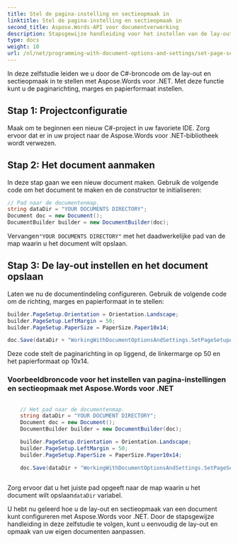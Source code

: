 ```yaml
---
title: Stel de pagina-instelling en sectieopmaak in
linktitle: Stel de pagina-instelling en sectieopmaak in
second_title: Aspose.Words-API voor documentverwerking
description: Stapsgewijze handleiding voor het instellen van de lay-out en sectieopmaak van een document met Aspose.Words voor .NET.
type: docs
weight: 10
url: /nl/net/programming-with-document-options-and-settings/set-page-setup-and-section-formatting/
---
```


In deze zelfstudie leiden we u door de C#-broncode om de lay-out en sectieopmaak in te stellen met Aspose.Words voor .NET. Met deze functie kunt u de paginarichting, marges en papierformaat instellen.

## Stap 1: Projectconfiguratie

Maak om te beginnen een nieuw C#-project in uw favoriete IDE. Zorg ervoor dat er in uw project naar de Aspose.Words voor .NET-bibliotheek wordt verwezen.

## Stap 2: Het document aanmaken

In deze stap gaan we een nieuw document maken. Gebruik de volgende code om het document te maken en de constructor te initialiseren:

```csharp
// Pad naar de documentenmap.
string dataDir = "YOUR DOCUMENTS DIRECTORY";
Document doc = new Document();
DocumentBuilder builder = new DocumentBuilder(doc);
```

 Vervangen`"YOUR DOCUMENTS DIRECTORY"` met het daadwerkelijke pad van de map waarin u het document wilt opslaan.

## Stap 3: De lay-out instellen en het document opslaan

Laten we nu de documentindeling configureren. Gebruik de volgende code om de richting, marges en papierformaat in te stellen:

```csharp
builder.PageSetup.Orientation = Orientation.Landscape;
builder.PageSetup.LeftMargin = 50;
builder.PageSetup.PaperSize = PaperSize.Paper10x14;

doc.Save(dataDir + "WorkingWithDocumentOptionsAndSettings.SetPageSetupAndSectionFormatting.docx");
```

Deze code stelt de paginarichting in op liggend, de linkermarge op 50 en het papierformaat op 10x14.

### Voorbeeldbroncode voor het instellen van pagina-instellingen en sectieopmaak met Aspose.Words voor .NET

```csharp

	// Het pad naar de documentenmap.
	string dataDir = "YOUR DOCUMENT DIRECTORY";
	Document doc = new Document();
	DocumentBuilder builder = new DocumentBuilder(doc);

	builder.PageSetup.Orientation = Orientation.Landscape;
	builder.PageSetup.LeftMargin = 50;
	builder.PageSetup.PaperSize = PaperSize.Paper10x14;

	doc.Save(dataDir + "WorkingWithDocumentOptionsAndSettings.SetPageSetupAndSectionFormatting.docx");
  
```

 Zorg ervoor dat u het juiste pad opgeeft naar de map waarin u het document wilt opslaan`dataDir` variabel.

U hebt nu geleerd hoe u de lay-out en sectieopmaak van een document kunt configureren met Aspose.Words voor .NET. Door de stapsgewijze handleiding in deze zelfstudie te volgen, kunt u eenvoudig de lay-out en opmaak van uw eigen documenten aanpassen.